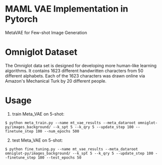 # MAML VAE Implementation in Pytorch
MetaVAE for Few-shot Image Generation

# Omniglot Dataset
The Omniglot data set is designed for developing more human-like learning algorithms. It contains 1623 different handwritten characters from 50 different alphabets. Each of the 1623 characters was drawn online via Amazon's Mechanical Turk by 20 different people.

# Usage

1. train Meta_VAE on 5-shot:
```
$ python meta_train.py --name mt_vae_results --meta_dataroot omniglot-py/images_background/ --k_spt 5 --k_qry 5 --update_step 100 --finetune_step 100 --num_epochs 500 
```
2. test Meta_VAE on 5-shot:
```
$ python fine_tuning.py --name mt_vae_results --meta_dataroot omniglot-py/images_background/ --k_spt 5 --k_qry 5 --update_step 100 --finetune_step 100 --test_epochs 50
```



